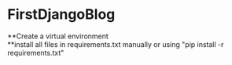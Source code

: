 # FirstDjangoBlog
**Create a virtual environment</br>
**install all files in requirements.txt manually or using "pip install -r requirements.txt"
